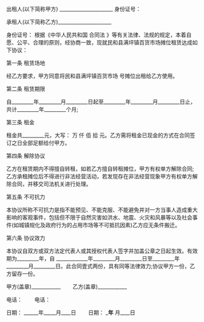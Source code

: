
 


出租人(以下简称甲方) ______________________ 身份证号：


承租人(以下简称乙方)______________________


身份证号： 根据《中华人民共和国
合同法
》等有关法律、法规的规定，本着自愿、公平、合理的原则，经协商一致，现就民和县满坪镇百货市场摊位租赁达成如下协议：


第一条 租赁场地


经乙方要求，甲方同意将民和县满坪镇百货市场 号摊位出租给乙方使用。


第二条 租赁期限


自_________年_________月_________日起至_________年_________月_________日止，共计_________年_________个月;


第三条 租金


租金共_________元，大写： 万 仟 佰 拾 元。乙方需将租金已现金的方式在合同签订之日全部足额给付甲方。


第四条 解除协议


乙方在租赁期内不得擅自转租，如若乙方擅自转租摊位，甲方有权单方解除合同;乙方承租摊位后不得进行非法经营活动，若发现存在非法经营现象甲方有权单方解除合同，并移交司法机关进行处理。


第五条 不可抗力


本协议所称不可抗力是指不能预见、不能克服、不能避免并对一方当事人造成重大影响的客观事件，包括但不限于自然灾害如洪水、地震、火灾和风暴等以及社会事件(如城镇规化及政府行为的占用市场等不可抵抗因素)乙方应无条件搬迁。


第六条 协议效力


本协议自双方或双方法定代表人或其授权代表人签字并加盖公章之日起生效。有效期为_________年，自 _____________年_________月_________日至_________年_________月_________日。此合同壹式两份，具有同等法律效力;协议甲方一份，乙方留存一份。


甲方(盖章)____________ 　　乙方(盖章)____________


电话： 　　电话：


日期： ______年_____月____日 　　日期： _____年____ 月____日
 


 

 
 
 
 
 
  


  
 

  


  


  
 
 
 
 

